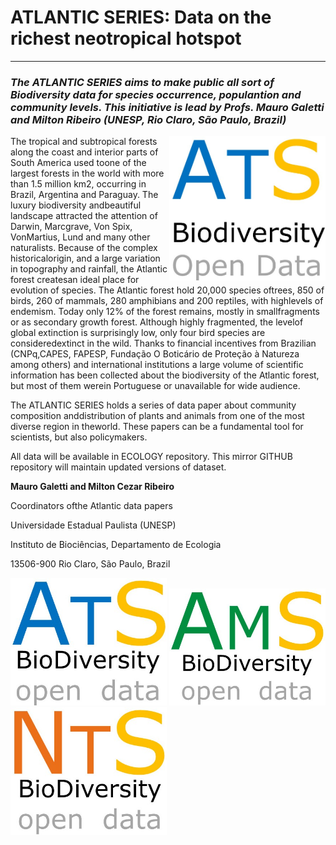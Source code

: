 # ATLANTIC SERIES: Data on the richest neotropical hotspot
--------------------------------------------------------
### ***The ATLANTIC SERIES aims to make public all sort of Biodiversity data for species occurrence, populantion and community levels. This initiative is lead by Profs. Mauro Galetti and Milton Ribeiro (UNESP, Rio Claro, São Paulo, Brazil)***
<img align="right" width="250" src="ats_v01.jpg">
The tropical and subtropical forests along the coast and interior parts of South America used toone of the largest forests in the world with more than 1.5 million km2, occurring in Brazil, Argentina and Paraguay. The luxury biodiversity andbeautiful landscape attracted the attention of Darwin, Marcgrave, Von Spix, VonMartius, Lund and many other naturalists. Because of the complex historicalorigin, and a large variation in topography and rainfall, the Atlantic forest createsan ideal place for evolution of species. The Atlantic forest hold 20,000 species oftrees, 850 of birds, 260 of mammals, 280 amphibians and 200 reptiles, with highlevels of endemism. Today only 12% of the forest remains, mostly in smallfragments or as secondary growth forest. Although highly fragmented, the levelof global extinction is surprisingly low, only four bird species are consideredextinct in the wild. Thanks to financial incentives from Brazilian (CNPq,CAPES, FAPESP, Fundação O Boticário de Proteção à Natureza among others) and international institutions a large volume of scientific information has been collected about the biodiversity of the Atlantic forest, but most of them werein Portuguese or unavailable for wide audience. 

The ATLANTIC SERIES holds a series of data paper about community composition anddistribution of plants and animals from one of the most diverse region in theworld. These papers can be a fundamental tool for scientists, but also policymakers.

 All data will be available in ECOLOGY repository. This mirror GITHUB repository will maintain updated versions of dataset.

**Mauro Galetti and Milton Cezar Ribeiro**

Coordinators ofthe Atlantic data papers

Universidade Estadual Paulista (UNESP)

Instituto de Biociências, Departamento de Ecologia

13506-900 Rio Claro, São Paulo, Brazil

<img width="250" src="ats_v02.jpg"> <img width="250" src="ams_v02.jpg"> <img width="250" src="nts_v02.jpg">


